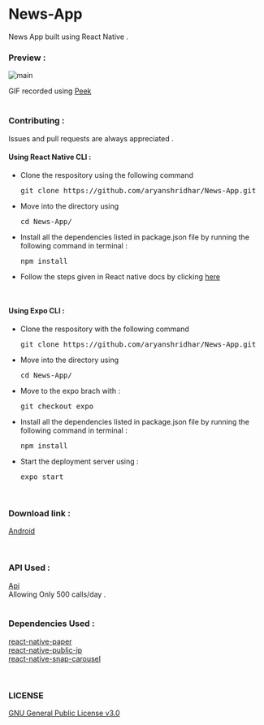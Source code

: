 # News-App
News App built using React Native .

### Preview : 
![main](https://user-images.githubusercontent.com/53977614/82863425-c714b300-9f3f-11ea-893d-aec0ebf49cf1.gif)
<br>

GIF recorded using <a href = 'https://github.com/phw/peek'>Peek</a>
<br>
<br>
### Contributing : 
Issues and pull requests are always appreciated .

#### Using React Native CLI :

<ul>
<li>Clone the respository using the following command <pre>git clone https://github.com/aryanshridhar/News-App.git</pre></li>
<li>Move into the directory using <pre>cd News-App/</pre></li>
<li>Install all the dependencies listed in package.json file by running the following command in terminal : <pre>npm install</pre></li>
<li>Follow the steps given in React native docs by clicking <a href = 'https://reactnative.dev/docs/running-on-device'>here</a></li>
</li>
</ul>
<br>

#### Using Expo CLI :

<ul>
<li>Clone the respository with the following command <pre>git clone https://github.com/aryanshridhar/News-App.git</pre></li>
<li>Move into the directory using <pre>cd News-App/</pre></li>
<li>Move to the expo brach with : <pre>git checkout expo</pre></li>
<li>Install all the dependencies listed in package.json file by running the following command in terminal : <pre>npm install</pre></li>
<li>Start the deployment server using : <pre>expo start</pre></li>
</ul>
<br>

### Download link :
<a href = 'https://expo.io/artifacts/1f6ef0ad-d676-47d8-9a9c-04f134cd8cb8'>Android</a>

<br>

### API Used : 
<a href = 'https://newsapi.org/'>Api</a><br>
Allowing Only 500 calls/day .
<br>
<br>

### Dependencies Used : 

<a href = 'https://github.com/callstack/react-native-paper'>react-native-paper</a></li><br>
<a href = 'https://github.com/teamairship/react-native-public-ip'>react-native-public-ip</a></li><br>
<a href = 'https://github.com/archriss/react-native-snap-carousel'>react-native-snap-carousel</a></li><br>

<br>

### LICENSE

<a href = 'https://github.com/aryanshridhar/News-App/blob/EjectToRN/LICENSE'>GNU General Public License v3.0</a> 

